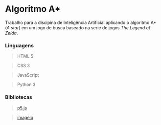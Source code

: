 # Algoritmo A*
Trabalho para a discipina de Inteligência Artificial aplicando o algoritmo A* (*A star*) em um jogo de busca baseado na serie de jogos *The Legend of Zelda*.

### Linguagens 
> HTML 5

> CSS 3

> JavaScript

> Python 3

### Bibliotecas
> [p5.js](https://p5js.org/)

> [imageio](https://imageio.github.io/)
